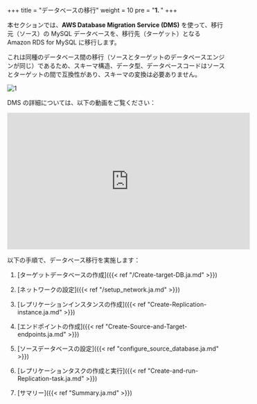 +++
title = "データベースの移行"
weight = 10
pre = "<b>1. </b>"
+++

本セクションでは、**AWS Database Migration Service (DMS)** を使って、移行元（ソース）の MySQL データベースを、移行先（ターゲット）となる Amazon RDS for MySQL に移行します。

これは同種のデータベース間の移行（ソースとターゲットのデータベースエンジンが同じ）であるため、スキーマ構造、データ型、データベースコードはソースとターゲットの間で互換性があり、スキーマの変換は必要ありません。

![1](/db-mig/DMS-overview.png)

DMS の詳細については、以下の動画をご覧ください：

<center><iframe width="560" height="315" src="https://www.youtube-nocookie.com/embed/zb4GcjEdl8U" frameborder="0" allow="accelerometer; autoplay; encrypted-media; gyroscope; picture-in-picture" allowfullscreen></iframe></center>

以下の手順で、データベース移行を実施します：

1. [ターゲットデータベースの作成]({{< ref "/Create-target-DB.ja.md" >}})

2. [ネットワークの設定]({{< ref "/setup_network.ja.md" >}})

2. [レプリケーションインスタンスの作成]({{< ref "Create-Replication-instance.ja.md" >}})

3. [エンドポイントの作成]({{< ref "Create-Source-and-Target-endpoints.ja.md" >}})

4. [ソースデータベースの設定]({{< ref "configure_source_database.ja.md" >}})

4. [レプリケーションタスクの作成と実行]({{< ref "Create-and-run-Replication-task.ja.md" >}})

5. [サマリー]({{< ref "Summary.ja.md" >}})
